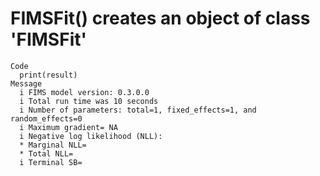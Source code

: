 # FIMSFit() creates an object of class 'FIMSFit'

    Code
      print(result)
    Message
      i FIMS model version: 0.3.0.0
      i Total run time was 10 seconds
      i Number of parameters: total=1, fixed_effects=1, and random_effects=0
      i Maximum gradient= NA
      i Negative log likelihood (NLL):
      * Marginal NLL=
      * Total NLL=
      i Terminal SB=

